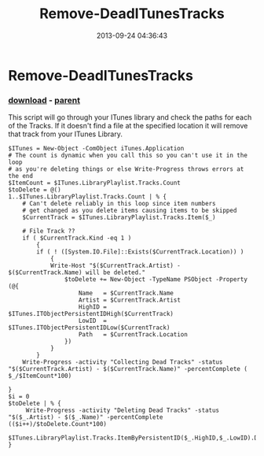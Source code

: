 ﻿---
pid:            4486
poster:         John Clark
title:          Remove-DeadITunesTracks
date:           2013-09-24 04:36:43
format:         posh
parent:         595
parent:         595

---

# Remove-DeadITunesTracks

### [download](4486.ps1) - [parent](595.md)

This script will go through your ITunes library and check the paths for each of the Tracks. If it doesn't find a file at the specified location it will remove that track from your ITunes Library. 

```posh
$ITunes = New-Object -ComObject iTunes.Application
# The count is dynamic when you call this so you can't use it in the loop
# as you're deleting things or else Write-Progress throws errors at the end
$ItemCount = $ITunes.LibraryPlaylist.Tracks.Count 
$toDelete = @()
1..$ITunes.LibraryPlaylist.Tracks.Count | % {
    # Can't delete reliably in this loop since item numbers
    # get changed as you delete items causing items to be skipped
	$CurrentTrack = $ITunes.LibraryPlaylist.Tracks.Item($_)

	# File Track ??
	if ( $CurrentTrack.Kind -eq 1 )
		{
		if ( ! ([System.IO.File]::Exists($CurrentTrack.Location)) ) 
			{
			Write-Host "$($CurrentTrack.Artist) - $($CurrentTrack.Name) will be deleted."
			    $toDelete += New-Object -TypeName PSObject -Property (@{
                    Name   = $CurrentTrack.Name
                    Artist = $CurrentTrack.Artist
                    HighID = $ITunes.ITObjectPersistentIDHigh($CurrentTrack)
                    LowID  = $ITunes.ITObjectPersistentIDLow($CurrentTrack)
                    Path   = $CurrentTrack.Location
                })
			}
		}
	Write-Progress -activity "Collecting Dead Tracks" -status "$($CurrentTrack.Artist) - $($CurrentTrack.Name)" -percentComplete ( $_/$ItemCount*100)

}
$i = 0
$toDelete | % {
     Write-Progress -activity "Deleting Dead Tracks" -status "$($_.Artist) - $($_.Name)" -percentComplete (($i++)/$toDelete.Count*100)
     $ITunes.LibraryPlaylist.Tracks.ItemByPersistentID($_.HighID,$_.LowID).Delete()
}
```
